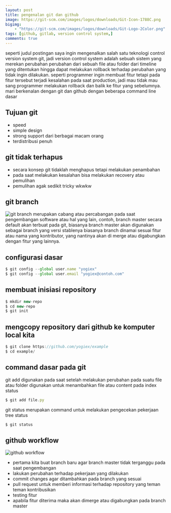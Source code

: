 ```yaml
---
layout: post
title: pengenalan git dan github
image: https://git-scm.com/images/logos/downloads/Git-Icon-1788C.png
bigimg: 
    - "https://git-scm.com/images/logos/downloads/Git-Logo-2Color.png"
tags: [github, gitlab, version control system,]
comments: true
---
```


seperti judul postingan saya ingin mengenalkan salah satu teknologi control version system git,
jadi version control system adalah sebuah sistem yang merekan perubahan perubahan dari sebuah file atau folder dari timeline yang ditentukan hingga dapat melakukan rollback terhadap perubahan yang tidak ingin dilakukan. seperti programmer ingin membuat fitur tetapi pada fitur tersebut terjadi kesalahan pada saat production, jadi mau tidak mau sang programmer melakukan rollback dan balik ke fitur yang sebelumnya. mari berkenalan dengan git dan github dengan beberapa command line dasar



## Tujuan git
- speed
- simple design
- strong support dari berbagai macam orang
- terdistribusi penuh 

## git tidak terhapus
- secara konsep git tidaklah menghapus tetapi melakukan penambahan
- pada saat melakukan kesalahan bisa melakukan recovery atau pemulihan
- pemulihan agak sedikit tricky wkwkw

## git branch
![git branch](https://www.nobledesktop.com/image/gitresources/git-branches-merge.png)
merupakan cabang atau percabangan pada saat pengembangan software atau hal yang lain, contoh, branch master secara default akan terbuat pada git, biasanya branch master akan digunakan sebagai branch yang versi stablenya
biasanya branch dinamai sesuai fitur atau nama yang kontributor, yang nantinya akan di merge atau digabungkan dengan fitur yang lainnya.
## configurasi dasar
```javascript
$ git config --global user.name "yogiex"
$ git config --global user.email "yogiex@contoh.com"
```
## membuat inisiasi repository

```javascript
$ mkdir new-repo
$ cd new-repo
$ git init
```

## mengcopy repository dari github ke komputer local kita

```javascript
$ git clone https://github.com/yogiex/example
$ cd example/
```
## command dasar pada git
git add digunakan pada saat setelah melakukan perubahan pada suatu file atau folder digunakan untuk menambahkan file atau content pada index status
```javascript
$ git add file.py
```

git status merupakan command untuk melakukan pengecekan pekerjaan tree status
```javascript
$ git status
```
## github workflow
![github workflow](https://i2.wp.com/build5nines.com/wp-content/uploads/2018/01/GitHub-Flow.png?fit=900%2C310&ssl=1)
- pertama kita buat branch baru agar branch master tidak terganggu pada saat pengembangan
- lakukan perubahan terhadap pekerjaan yang dilakukan
- commit changes agar ditambahkan pada branch yang sesuai
- pull request untuk memberi informasi terhadap repository yang teman teman kontribusikan
- testing fitur
- apabila fitur diterima maka akan dimerge atau digabungkan pada branch master


<!---
belajar github
github command
command dasar git

-->